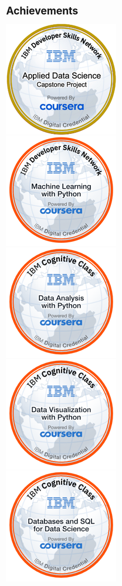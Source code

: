 # Achievements

<a href="https://www.credly.com/badges/d684aa78-d9dc-4114-9ce2-1a9c2e5c9906/public_url">
    <img src="https://github.com/hassansai10/Achievements/blob/main/images/Data_science.png?raw=true" alt="IBM Data Science Professional Certificate" width="300px"/>
</a>

<a href="https://www.credly.com/badges/4cc7dc51-7d44-4a3e-8c2b-11bc14146547/public_url">
    <img src="https://github.com/hassansai10/Achievements/blob/main/images/ml.png?raw=true" alt="IBM Data Science Professional Certificate" width="300px"/>
</a>

<a href="https://www.credly.com/badges/91e1bdcd-e26c-41da-b309-fefffeb3d7d3/public_url">
    <img src="https://github.com/hassansai10/Achievements/blob/main/images/data_analysis.png?raw=true" alt="IBM Data Science Professional Certificate" width="300px"/>
</a>

<a href="https://www.credly.com/badges/8a05ccee-f8ff-44a5-ba7b-b007003d4798/public_url">
    <img src="https://github.com/hassansai10/Achievements/blob/main/images/data_visual.png?raw=true" alt="IBM Data Science Professional Certificate" width="300px"/>
</a>

<a href="https://www.credly.com/badges/8c561c9d-46f5-4a95-8f62-52eb2ef3c9f2/public_url">
    <img src="https://github.com/hassansai10/Achievements/blob/main/images/data_sql.png?raw=true" alt="IBM Data Science Professional Certificate" width="300px"/>
</a>

